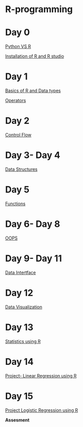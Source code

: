 # R-programming
# Day 0
<a href="https://data-flair.training/blogs/wp-content/uploads/sites/2/2019/08/R-vs-Python.png">Python VS R</a>

<a href="https://github.com/anshu109/R-programme/blob/5535352eeac18809b20b07f452297cf5d737513d/STEP%201A%20%20.md"> Installation of R and R studio </a>

# Day 1
   <a href="https://htmlpreview.github.io/?https://github.com/anshu109/R-programme/blob/main/BSSICS-R.html"> Basics of R and Data types</a>
   
   <a href="https://htmlpreview.github.io/?https://github.com/anshu109/R-programme/blob/main/operators.html">Operators</a>
# Day 2
   <a href="https://htmlpreview.github.io/?https://github.com/anshu109/R-programme/blob/main/flow-control.html">Control Flow</a>
# Day 3- Day 4
   <a href="https://htmlpreview.github.io/?https://github.com/anshu109/R-programme/blob/main/data-structure.nb.html">Data Structures</a>
# Day 5
   <a href="">Functions </a>
# Day 6- Day 8
   <a href=""> OOPS </a>
# Day 9- Day 11
   <a href="">Data Intertface</a>
# Day 12
   <a href=""> Data Visualization</a>
# Day 13
   <a href=""> Statistics using  R </a>
# Day 14
   <a href=""> Project- Linear Regression using R</a>
# Day 15
   <a href=""> Project Logistic Regression using R</a>
   
   **Assesment**
